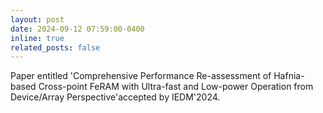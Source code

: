 ```yaml
---
layout: post
date: 2024-09-12 07:59:00-0400
inline: true
related_posts: false
---
```


Paper entitled 'Comprehensive Performance Re-assessment of Hafnia-based Cross-point FeRAM with Ultra-fast and Low-power Operation from Device/Array Perspective'accepted by IEDM'2024.

